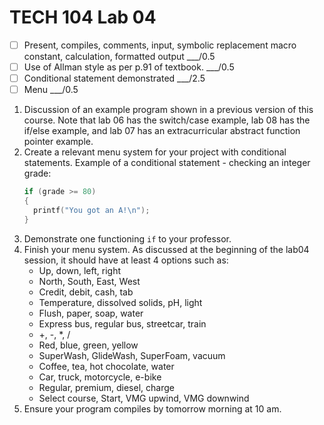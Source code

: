 # TECH 104 Lab 04
- [ ] Present, compiles, comments, input, symbolic replacement macro constant, calculation, formatted output ___/0.5
- [ ] Use of Allman style as per p.91 of textbook. ___/0.5
- [ ] Conditional statement demonstrated ___/2.5
- [ ] Menu ___/0.5

1.  Discussion of an example program shown in a previous version of this course. Note that lab 06 has the switch/case example, lab 08 has the if/else example, and lab 07 has an extracurricular abstract function pointer example.
2.  Create a relevant menu system for your project with conditional statements.
    Example of a conditional statement - checking an integer grade:
    ```c
    if (grade >= 80)
    {
      printf("You got an A!\n");
    }
    ```
3.  Demonstrate one functioning ```if``` to your professor.
4.  Finish your menu system. As discussed at the beginning of the lab04 session, it should have at least 4 options such as:
    - Up, down, left, right
    - North, South, East, West
    - Credit, debit, cash, tab
    - Temperature, dissolved solids, pH, light
    - Flush, paper, soap, water
    - Express bus, regular bus, streetcar, train
    - +, -, *, /
    - Red, blue, green, yellow
    - SuperWash, GlideWash, SuperFoam, vacuum
    - Coffee, tea, hot chocolate, water
    - Car, truck, motorcycle, e-bike
    - Regular, premium, diesel, charge
    - Select course, Start, VMG upwind, VMG downwind
5.  Ensure your program compiles by tomorrow morning at 10 am.
